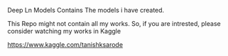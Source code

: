 Deep Ln Models
Contains The models i have created.

This Repo might not contain all my works. So, if you are intrested, please consider watching my works in Kaggle

https://www.kaggle.com/tanishksarode
